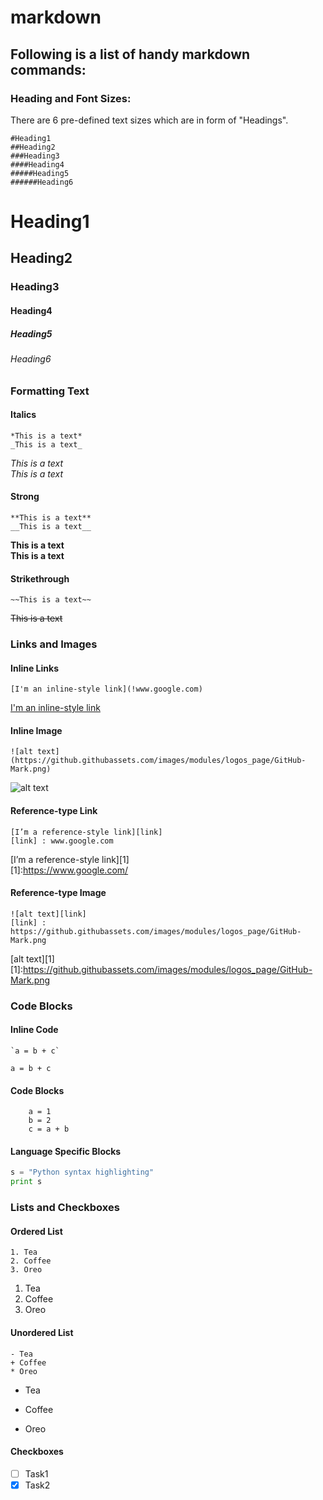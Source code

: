 # markdown
## Following is a list of handy markdown commands:
### Heading and Font Sizes:
There are 6 pre-defined text sizes which are in form of "Headings".
```
#Heading1
##Heading2
###Heading3
####Heading4
#####Heading5
######Heading6
```
# Heading1
## Heading2
### Heading3
#### Heading4
##### Heading5
###### Heading6
### Formatting Text
#### Italics
```
*This is a text*
_This is a text_
```
*This is a text*  
_This is a text_
#### Strong
```
**This is a text**
__This is a text__
```
**This is a text**  
__This is a text__
#### Strikethrough
```
~~This is a text~~
```
~~This is a text~~
### Links and Images
#### Inline Links
```
[I'm an inline-style link](!www.google.com)
```
[I'm an inline-style link](!www.google.com)
#### Inline Image
```
![alt text](https://github.githubassets.com/images/modules/logos_page/GitHub-Mark.png)
```
![alt text](https://github.githubassets.com/images/modules/logos_page/GitHub-Mark.png)
#### Reference-type Link
```
[I’m a reference-style link][link]
[link] : www.google.com
```
[I’m a reference-style link][1]  
[1]:https://www.google.com/
#### Reference-type Image
```
![alt text][link]
[link] : https://github.githubassets.com/images/modules/logos_page/GitHub-Mark.png
```
[alt text][1]  
[1]:https://github.githubassets.com/images/modules/logos_page/GitHub-Mark.png
### Code Blocks
#### Inline Code
```
`a = b + c`
```
`a = b + c`
#### Code Blocks
```
    a = 1
    b = 2
    c = a + b
```
#### Language Specific Blocks
```python
s = "Python syntax highlighting"
print s
```
### Lists and Checkboxes
#### Ordered List
```
1. Tea
2. Coffee
3. Oreo
```
1. Tea
2. Coffee
3. Oreo
#### Unordered List
```
- Tea
+ Coffee
* Oreo
```
- Tea
+ Coffee
* Oreo
#### Checkboxes
- [ ] Task1
- [x] Task2
